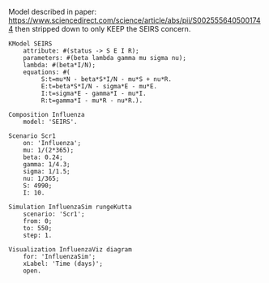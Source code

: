 Model described in paper: https://www.sciencedirect.com/science/article/abs/pii/S0025556405001744 then stripped down to only KEEP the SEIRS concern.

```Smalltalk
KModel SEIRS
    attribute: #(status -> S E I R);
    parameters: #(beta lambda gamma mu sigma nu);
    lambda: #(beta*I/N);
    equations: #(
         S:t=mu*N - beta*S*I/N - mu*S + nu*R.
         E:t=beta*S*I/N - sigma*E - mu*E.
         I:t=sigma*E - gamma*I - mu*I.
         R:t=gamma*I - mu*R - nu*R.).

Composition Influenza
    model: 'SEIRS'.

Scenario Scr1
    on: 'Influenza';
    mu: 1/(2*365);
    beta: 0.24;
    gamma: 1/4.3;
    sigma: 1/1.5;
    nu: 1/365;
    S: 4990;
    I: 10.

Simulation InfluenzaSim rungeKutta
    scenario: 'Scr1';
    from: 0;
    to: 550;
    step: 1.

Visualization InfluenzaViz diagram
    for: 'InfluenzaSim';
    xLabel: 'Time (days)';
	open.
```
